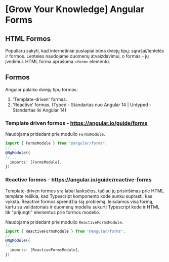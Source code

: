 # [Grow Your Knowledge] Angular Forms

## HTML Formos
Populiaru sakyti, kad internetiniai puslapiai būna dviejų tipų: sąrašai/lentelės ir formos. Lenteles naudojame duomenų atvaizdavimui, o formas - jų įvedimui.
HTML forma aprašoma `<form>` elementu.

## Formos

Angular palaiko dviejų tipų formas:
1. 'Template-driven' formas.
3. 'Reactive' formas. (Typed - Standartas nuo Angular 14 | Untyped - Standartas iki Angular 14)

### Template driven formos - https://angular.io/guide/forms
Naudojama pridedant prie modulio `FormsModule`.
```ts
import { FormsModule } from "@angular/forms";
//...
@NgModule({
//...
  imports: [FormsModule],
})
```

### Reactive formos - https://angular.io/guide/reactive-forms
Template-driven formos yra labai lanksčios, tačiau jų prisirišimas prie HTML template reiškia, kad Typescript komponento kode sunku suprasti, kas vyksta.
Reactive formos sprendžia šią problemą, leisdamos visą formą, kartu su validatoriais ir duomenų modeliu sukurti Typescript kode ir HTML tik "prijungti" elementus prie formos modelio.

Naudojama pridedant prie modulio `ReactiveFormsModule`.
```ts
import { ReactiveFormsModule } from "@angular/forms";
//...
@NgModule({
//...
  imports: [ReactiveFormsModule],
})
```
